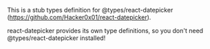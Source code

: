 This is a stub types definition for @types/react-datepicker (https://github.com/Hacker0x01/react-datepicker).

react-datepicker provides its own type definitions, so you don't need @types/react-datepicker installed!